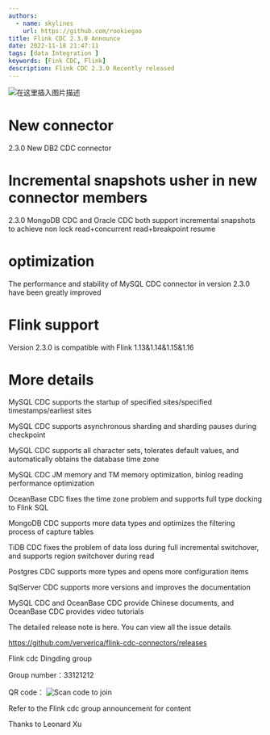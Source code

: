 ```yaml
---
authors: 
  - name: skylines
    url: https://github.com/rookiegao
title: Flink CDC 2.3.0 Announce
date: 2022-11-18 21:47:11
tags: [data Integration ]
keywords: [Fink CDC, Flink]
description: Flink CDC 2.3.0 Recently released
---
```


![在这里插入图片描述](https://img-blog.csdnimg.cn/4ac4fbb159234e04acd3b6fe865ce53f.png)

<!--truncate-->

# New connector

2.3.0 New DB2 CDC connector

# Incremental snapshots usher in new connector members

2.3.0 MongoDB CDC and Oracle CDC both support incremental snapshots to achieve non lock read+concurrent read+breakpoint resume

# optimization

The performance and stability of MySQL CDC connector in version 2.3.0 have been greatly improved

# Flink support

Version 2.3.0 is compatible with Flink 1.13&1.14&1.15&1.16

# More details

MySQL CDC supports the startup of specified sites/specified timestamps/earliest sites

MySQL CDC supports asynchronous sharding and sharding pauses during checkpoint

MySQL CDC supports all character sets, tolerates default values, and automatically obtains the database time zone

MySQL CDC JM memory and TM memory optimization, binlog reading performance optimization

OceanBase CDC fixes the time zone problem and supports full type docking to Flink SQL

MongoDB CDC supports more data types and optimizes the filtering process of capture tables

TiDB CDC fixes the problem of data loss during full incremental switchover, and supports region switchover during read

Postgres CDC supports more types and opens more configuration items

SqlServer CDC supports more versions and improves the documentation

MySQL CDC and OceanBase CDC provide Chinese documents, and OceanBase CDC provides video tutorials

The detailed release note is here. You can view all the issue details

https://github.com/ververica/flink-cdc-connectors/releases


Flink cdc Dingding group

Group number：33121212

QR code：
![Scan code to join](https://user-images.githubusercontent.com/9601882/158350201-a1de35e6-0399-4a91-b5b0-e2fd5d33e33c.png)

Refer to the Flink cdc group announcement for content

Thanks to Leonard Xu


